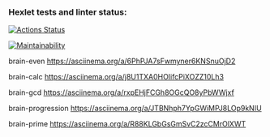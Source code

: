 ### Hexlet tests and linter status:

[![Actions Status](https://github.com/NatShulga/frontend-project-44/actions/workflows/hexlet-check.yml/badge.svg)](https://github.com/NatShulga/frontend-project-44/actions)

[![Maintainability](https://api.codeclimate.com/v1/badges/a592b50c86af19b8f6f4/maintainability)](https://codeclimate.com/github/NatShulga/frontend-project-44/maintainability)

brain-even https://asciinema.org/a/6PhPJA7sFwmyner6KNSnuOjD2

brain-calc https://asciinema.org/a/j8U1TXA0HOIifcPiXOZZ10Lh3

brain-gcd https://asciinema.org/a/rxpEHjFCGh8OGcQO8yPbWWjxf 

brain-progression https://asciinema.org/a/JTBNhph7YpGWiMPJ8LOp9kNIU 

brain-prime https://asciinema.org/a/R88KLGbGsGmSvC2zcCMrOlXWT


